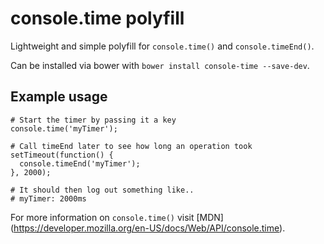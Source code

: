 console.time polyfill
=====================

Lightweight and simple polyfill for `console.time()` and `console.timeEnd()`.

Can be installed via bower with `bower install console-time --save-dev`.

## Example usage

```
# Start the timer by passing it a key
console.time('myTimer');

# Call timeEnd later to see how long an operation took
setTimeout(function() {
  console.timeEnd('myTimer');
}, 2000);

# It should then log out something like..
# myTimer: 2000ms
```

For more information on `console.time()` visit [MDN] (https://developer.mozilla.org/en-US/docs/Web/API/console.time).
